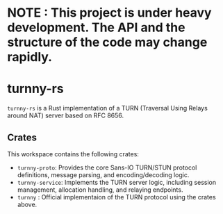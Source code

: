 # NOTE : This project is under heavy development. The API and the structure of the code may change rapidly.

# turnny-rs

`turnny-rs` is a Rust implementation of a TURN (Traversal Using Relays around NAT) server based on RFC 8656.

## Crates

This workspace contains the following crates:

*   `turnny-proto`: Provides the core Sans-IO TURN/STUN protocol definitions, message parsing, and encoding/decoding logic.
*   `turnny-service`: Implements the TURN server logic, including session management, allocation handling, and relaying endpoints.
*   `turnny` : Official implementaion of the TURN protocol using the crates above.
